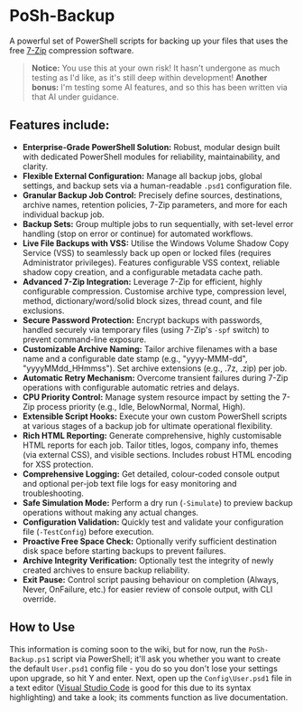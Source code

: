 # PoSh-Backup
A powerful set of PowerShell scripts for backing up your files that uses the free [7-Zip](https://www.7-zip.org/) compression software.

> **Notice:** You use this at your own risk! It hasn't undergone as much testing as I'd like, as it's still deep within development! **Another bonus:** I'm testing some AI features, and so this has been written via that AI under guidance.

## Features include:
*   **Enterprise-Grade PowerShell Solution:** Robust, modular design built with dedicated PowerShell modules for reliability, maintainability, and clarity.
*   **Flexible External Configuration:** Manage all backup jobs, global settings, and backup sets via a human-readable `.psd1` configuration file.
*   **Granular Backup Job Control:** Precisely define sources, destinations, archive names, retention policies, 7-Zip parameters, and more for each individual backup job.
*   **Backup Sets:** Group multiple jobs to run sequentially, with set-level error handling (stop on error or continue) for automated workflows.
*   **Live File Backups with VSS:** Utilise the Windows Volume Shadow Copy Service (VSS) to seamlessly back up open or locked files (requires Administrator privileges). Features configurable VSS context, reliable shadow copy creation, and a configurable metadata cache path.
*   **Advanced 7-Zip Integration:** Leverage 7-Zip for efficient, highly configurable compression. Customise archive type, compression level, method, dictionary/word/solid block sizes, thread count, and file exclusions.
*   **Secure Password Protection:** Encrypt backups with passwords, handled securely via temporary files (using 7-Zip's `-spf` switch) to prevent command-line exposure.
*   **Customizable Archive Naming:** Tailor archive filenames with a base name and a configurable date stamp (e.g., "yyyy-MMM-dd", "yyyyMMdd_HHmmss"). Set archive extensions (e.g., .7z, .zip) per job.
*   **Automatic Retry Mechanism:** Overcome transient failures during 7-Zip operations with configurable automatic retries and delays.
*   **CPU Priority Control:** Manage system resource impact by setting the 7-Zip process priority (e.g., Idle, BelowNormal, Normal, High).
*   **Extensible Script Hooks:** Execute your own custom PowerShell scripts at various stages of a backup job for ultimate operational flexibility.
*   **Rich HTML Reporting:** Generate comprehensive, highly customisable HTML reports for each job. Tailor titles, logos, company info, themes (via external CSS), and visible sections. Includes robust HTML encoding for XSS protection.
*   **Comprehensive Logging:** Get detailed, colour-coded console output and optional per-job text file logs for easy monitoring and troubleshooting.
*   **Safe Simulation Mode:** Perform a dry run (`-Simulate`) to preview backup operations without making any actual changes.
*   **Configuration Validation:** Quickly test and validate your configuration file (`-TestConfig`) before execution.
*   **Proactive Free Space Check:** Optionally verify sufficient destination disk space before starting backups to prevent failures.
*   **Archive Integrity Verification:** Optionally test the integrity of newly created archives to ensure backup reliability.
*   **Exit Pause:** Control script pausing behaviour on completion (Always, Never, OnFailure, etc.) for easier review of console output, with CLI override.

## How to Use
This information is coming soon to the wiki, but for now, run the `PoSh-Backup.ps1` script via PowerShell; it'll ask you whether you want to create the default `User.psd1` config file - you do so you don't lose your settings upon upgrade, so hit Y and enter. Next, open up the `Config\User.psd1` file in a text editor ([Visual Studio Code](https://code.visualstudio.com/) is good for this due to its syntax highlighting) and take a look; its comments function as live documentation.
